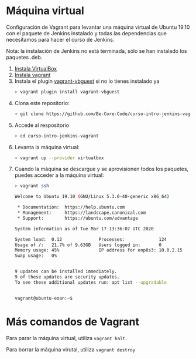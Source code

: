 # Máquina virtual

Configuración de Vagrant para levantar una máquina virtual de Ubuntu 19.10 con el paquete de Jenkins instalado y todas 
las dependencias que necesitamos para hacer el curso de Jenkins.

Nota: la instalación de Jenkins no está terminada, sólo se han instalado los paquetes .deb.

1. [Instala VirtualBox](https://www.virtualbox.org/wiki/Downloads)
1. [Instala vagrant](https://www.vagrantup.com/docs/installation/)
1. Instala el plugin [vagrant-vbguest](https://github.com/dotless-de/vagrant-vbguest) si no lo tienes instalado ya
   ```bash 
   > vagrant plugin install vagrant-vbguest
   ```
1. Clona este repositorio:
   ```bash
   > git clone https://github.com/Be-Core-Code/curso-intro-jenkins-vagrant.git
   ``` 
1. Accede al respositorio
   ```bash
   > cd curso-intro-jenkins-vagrant
   ``` 
1. Levanta la máquina virtual:
   ```bash
   > vagrant up --provider virtualbox
   ```
1. Cuando la máquina se descargue y se aprovisionen todos los paquetes, puedes acceder a la máquina virtual:
   ```bash
   > vagrant ssh

   Welcome to Ubuntu 19.10 (GNU/Linux 5.3.0-40-generic x86_64)

    * Documentation:  https://help.ubuntu.com
    * Management:     https://landscape.canonical.com
    * Support:        https://ubuntu.com/advantage

   System information as of Tue Mar 17 13:36:07 UTC 2020

   System load:  0.12              Processes:             124
   Usage of /:   21.7% of 9.63GB   Users logged in:       0
   Memory usage: 45%               IP address for enp0s3: 10.0.2.15
   Swap usage:   0%


   9 updates can be installed immediately.
   9 of these updates are security updates.
   To see these additional updates run: apt list --upgradable


   vagrant@ubuntu-eoan:~$
   ```

# Más comandos de Vagrant

Para parar la máquina virtual, utiliza `vagrant halt`.

Para borrar la máquina virutal, utiliza `vagrant destroy`


